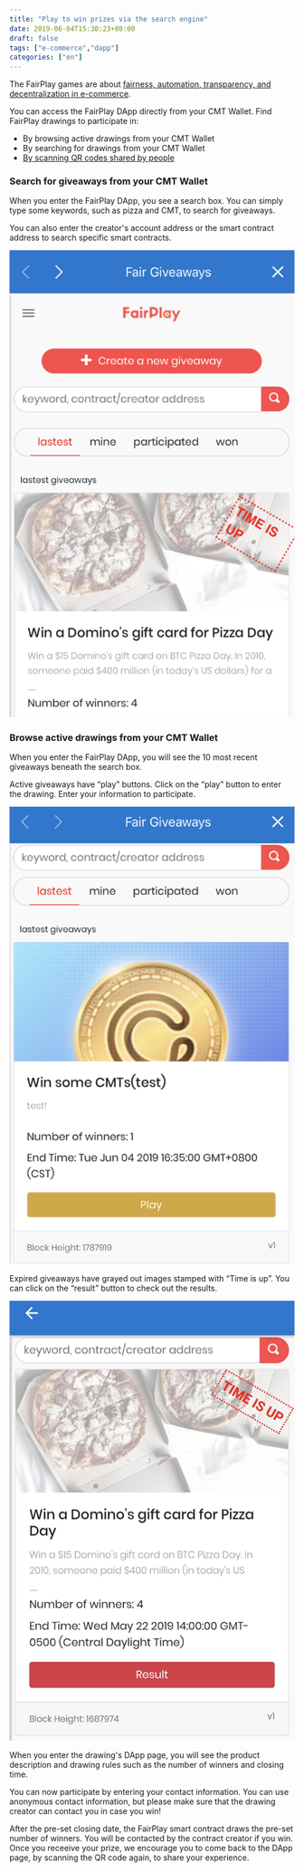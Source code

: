 ```yaml
---
title: "Play to win prizes via the search engine"
date: 2019-06-04T15:30:23+08:00
draft: false
tags: ["e-commerce","dapp"] 
categories: ["en"] 
---
```


The FairPlay games are about [fairness, automation, transparency, and decentralization in e-commerce](/post/20190502-fairplay-en/).

You can access the FairPlay DApp directly from your CMT Wallet. Find FairPlay drawings to participate in:

* By browsing active drawings from your CMT Wallet 
* By searching for drawings from your CMT Wallet
* [By scanning QR codes shared by people](/post/20190604-fairplay1-player-en.md)

### Search for giveaways from your CMT Wallet

When you enter the FairPlay DApp, you see a search box. You can simply type some keywords, such as pizza and CMT, to search for giveaways.

You can also enter the creator's account address or the smart contract address to search specific smart contracts. 

![](/images/20190604-fairplay-01.png)

### Browse active drawings from your CMT Wallet

When you enter the FairPlay DApp, you will see the 10 most recent giveaways beneath the search box.

Active giveaways have “play” buttons. Click on the “play” button to enter the drawing. Enter your information to participate.

![](/images/20190604-fairplay-03.png)

Expired giveaways have grayed out images stamped with “Time is up”. You can click on the “result” button to check out the results.

![](/images/20190604-fairplay-02.png)

When you enter the drawing's DApp page, you will see the product description and drawing rules such as the number of winners and closing time.

You can now participate by entering your contact information. You can use anonymous contact information, but please make sure that the drawing creator can contact you in case you win!

After the pre-set closing date, the FairPlay smart contract draws the pre-set number of winners. You will be contacted by the contract creator if you win. Once you receeive your prize, we encourage you to come back to the DApp page, by scanning the QR code again, to share your experience.
